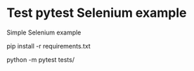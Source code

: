 # Test pytest Selenium example

Simple Selenium example

pip install -r requirements.txt

python -m pytest tests/
